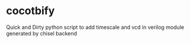 # cocotbify
Quick and Dirty python script to add timescale and vcd in verilog module generated by chisel backend
